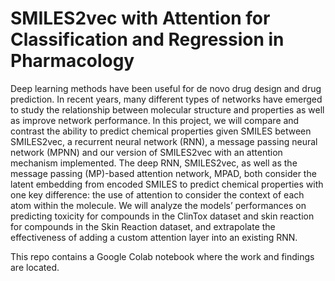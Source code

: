 # SMILES2vec with Attention for Classification and Regression in Pharmacology

Deep learning methods have been useful for de novo drug design and drug prediction. In recent years, many different types of networks have emerged to study 
the relationship between molecular structure and properties as well as improve network performance. In this project, we will compare and contrast the 
ability to predict chemical properties given SMILES between SMILES2vec, a recurrent neural network (RNN), a message passing neural network (MPNN) and our 
version of SMILES2vec with an attention mechanism implemented. The deep RNN, SMILES2vec, as well as the message passing (MP)-based attention network, MPAD, 
both consider the latent embedding from encoded SMILES to predict chemical properties with one key difference: the use of attention to consider the context 
of each atom within the molecule. We will analyze the models’ performances on predicting toxicity for compounds in the ClinTox dataset and skin reaction 
for compounds in the Skin Reaction dataset, and extrapolate the effectiveness of adding a custom attention layer into an existing RNN. 

This repo contains a Google Colab notebook where the work and findings are located. 
